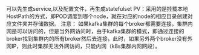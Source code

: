 可以先生成service,以及配置文件，再生成statefulset
PV：采用的是挂载本地HostPath的方式，即POD调度到哪个node，就在对应的node的相应目录创建对应文件夹并存储数据。
注意：
    如果kafka集群的每个broker都需要连接，集群内网是可以访问的，但是当外网访问时，由于kafka集群的模式，即通过连接的broker找到集群内的所有broker然后去连接，此时，如果另外两个broker没有外网IP，则此时集群无法外网访问，只能内网（k8s集群内网网段）。
